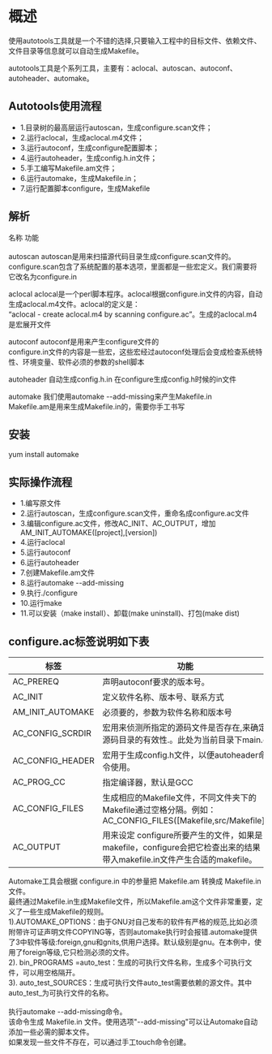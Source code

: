 # 概述
使用autotools工具就是一个不错的选择,只要输入工程中的目标文件、依赖文件、文件目录等信息就可以自动生成Makefile。

autotools工具是个系列工具，主要有：aclocal、autoscan、autoconf、autoheader、automake。

## Autotools使用流程
+ 1.目录树的最高层运行autoscan，生成configure.scan文件；
+ 2.运行aclocal，生成aclocal.m4文件；
+ 3.运行autoconf，生成configure配置脚本；
+ 4.运行autoheader，生成config.h.in文件；
+ 5.手工编写Makefile.am文件；
+ 6.运行automake，生成Makefile.in；
+ 7.运行配置脚本configure，生成Makefile

## 解析
名称		功能<br>		
autoscan	autoscan是用来扫描源代码目录生成configure.scan文件的。<br>
		configure.scan包含了系统配置的基本选项，里面都是一些宏定义。我们需要将它改名为configure.in<br>

aclocal		aclocal是一个perl脚本程序。aclocal根据configure.in文件的内容，自动生成aclocal.m4文件。aclocal的定义是：<br>
		“aclocal - create aclocal.m4 by scanning configure.ac”。生成的aclocal.m4是宏展开文件<br>

autoconf	autoconf是用来产生configure文件的 <br>
		configure.in文件的内容是一些宏，这些宏经过autoconf处理后会变成检查系统特性、环境变量、软件必须的参数的shell脚本<br>

autoheader	自动生成config.h.in	在configure生成config.h时候的in文件<br>

automake	我们使用automake --add-missing来产生Makefile.in <br>
		Makefile.am是用来生成Makefile.in的，需要你手工书写<br>

## 安装
yum install automake

## 实际操作流程
+ 1.编写原文件
+ 2.运行autoscan，生成configure.scan文件，重命名成configure.ac文件
+ 3.编辑configure.ac文件，修改AC_INIT、AC_OUTPUT，增加AM_INIT_AUTOMAKE([project],[version])
+ 4.运行aclocal
+ 5.运行autoconf
+ 6.运行autoheader
+ 7.创建Makefile.am文件
+ 8.运行automake --add-missing
+ 9.执行./configure
+ 10.运行make
+ 11.可以安装（make install）、卸载(make uninstall)、打包(make dist)

## configure.ac标签说明如下表
| 标签 | 功能 |
| ---- | ---- |
| AC_PREREQ	| 声明autoconf要求的版本号。 |
| AC_INIT			| 定义软件名称、版本号、联系方式 |
| AM_INIT_AUTOMAKE	| 必须要的，参数为软件名称和版本号 |
| AC_CONFIG_SCRDIR	| 宏用来侦测所指定的源码文件是否存在,来确定源码目录的有效性.。此处为当前目录下main.c |
| AC_CONFIG_HEADER	| 宏用于生成config.h文件，以便autoheader命令使用。 |
| AC_PROG_CC		| 指定编译器，默认是GCC |
| AC_CONFIG_FILES	| 生成相应的Makefile文件，不同文件夹下的Makefile通过空格分隔。例如：AC_CONFIG_FILES([Makefile,src/Makefile]) |
| AC_OUTPUT         | 用来设定 configure所要产生的文件，如果是makefile，configure会把它检查出来的结果带入makefile.in文件产生合适的makefile。 |

Automake工具会根据 configure.in 中的参量把 Makefile.am 转换成 Makefile.in文件。<br>
最终通过Makefile.in生成Makefile文件，所以Makefile.am这个文件非常重要，定义了一些生成Makefile的规则。<br>
1).AUTOMAKE_OPTIONS：由于GNU对自己发布的软件有严格的规范,比如必须附带许可证声明文件COPYING等，否则automake执行时会报错.automake提供了3中软件等级:foreign,gnu和gnits,供用户选择。默认级别是gnu。在本例中，使用了foreign等级,它只检测必须的文件。<br>
2). bin_PROGRAMS =auto_test：生成的可执行文件名称，生成多个可执行文件，可以用空格隔开。<br>
3). auto_test_SOURCES：生成可执行文件auto_test需要依赖的源文件。其中auto_test_为可执行文件的名称。<br>
<br>
执行automake --add-missing命令。<br>
该命令生成 Makefile.in 文件。使用选项"--add-missing"可以让Automake自动添加一些必需的脚本文件。<br>
如果发现一些文件不存在，可以通过手工touch命令创建。<br>


